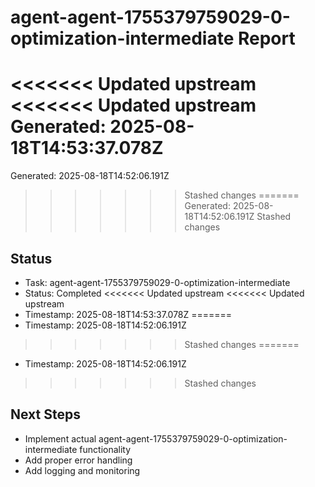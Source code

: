 # agent-agent-1755379759029-0-optimization-intermediate Report

<<<<<<< Updated upstream
<<<<<<< Updated upstream
Generated: 2025-08-18T14:53:37.078Z
=======
Generated: 2025-08-18T14:52:06.191Z
>>>>>>> Stashed changes
=======
Generated: 2025-08-18T14:52:06.191Z
>>>>>>> Stashed changes

## Status
- Task: agent-agent-1755379759029-0-optimization-intermediate
- Status: Completed
<<<<<<< Updated upstream
<<<<<<< Updated upstream
- Timestamp: 2025-08-18T14:53:37.078Z
=======
- Timestamp: 2025-08-18T14:52:06.191Z
>>>>>>> Stashed changes
=======
- Timestamp: 2025-08-18T14:52:06.191Z
>>>>>>> Stashed changes

## Next Steps
- Implement actual agent-agent-1755379759029-0-optimization-intermediate functionality
- Add proper error handling
- Add logging and monitoring
